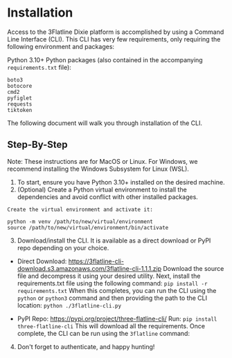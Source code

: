 # Installation

Access to the 3Flatline Dixie platform is accomplished by using a Command Line Interface (CLI).  This CLI has very few requirements, only requiring the following environment and packages:

Python 3.10+
Python packages (also contained in the accompanying `requirements.txt` file):
```
boto3
botocore
cmd2
pyfiglet
requests
tiktoken
```

The following document will walk you through installation of the CLI.

## Step-By-Step
Note: These instructions are for MacOS or Linux.  For Windows, we recommend installing the Windows Subsystem for Linux (WSL).

1) To start, ensure you have Python 3.10+ installed on the desired machine.
2) (Optional) Create a Python virtual environment to install the dependencies and avoid conflict with other installed packages.
```
Create the virtual environment and activate it:

python -m venv /path/to/new/virtual/environment
source /path/to/new/virtual/environment/bin/activate
```
3) Download/install the CLI. It is available as a direct download or PyPI repo depending on your choice.

- Direct Download: https://3flatline-cli-download.s3.amazonaws.com/3flatline-cli-1.1.1.zip
Download the source file and decompress it using your desired utility.  Next, install the requirements.txt file using the following command:
`pip install -r requirements.txt`
When this completes, you can run the CLI using the `python` or `python3` command and then providing the path to the CLI location:
`python ./3flatline-cli.py`

- PyPI Repo: https://pypi.org/project/three-flatline-cli/
Run:
`pip install three-flatline-cli`
This will download all the requirements.  Once complete, the CLI can be run using the `3flatline` command:

4) Don't forget to authenticate, and happy hunting!